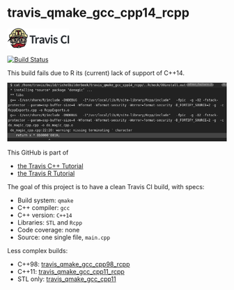 # travis_qmake_gcc_cpp14_rcpp

[![Travis CI logo](TravisCI.png)](https://travis-ci.org)

[![Build Status](https://travis-ci.org/richelbilderbeek/travis_qmake_gcc_cpp14_rcpp.svg?branch=master)](https://travis-ci.org/richelbilderbeek/travis_qmake_gcc_cpp14_rcpp)

This build fails due to R its (current) lack of support of C++14.

![Error given by Travis CI](TravisCiError.png)

This GitHub is part of 
 * [the Travis C++ Tutorial](https://github.com/richelbilderbeek/travis_cpp_tutorial)
 * [the Travis R Tutorial](https://github.com/richelbilderbeek/travis_r_tutorial)

The goal of this project is to have a clean Travis CI build, with specs:
 * Build system: `qmake`
 * C++ compiler: `gcc`
 * C++ version: `C++14`
 * Libraries: `STL` and `Rcpp`
 * Code coverage: none
 * Source: one single file, `main.cpp`

Less complex builds:
 * C++98: [travis_qmake_gcc_cpp98_rcpp](https://www.github.com/richelbilderbeek/travis_qmake_gcc_cpp98_rcpp)
 * C++11: [travis_qmake_gcc_cpp11_rcpp](https://www.github.com/richelbilderbeek/travis_qmake_gcc_cpp11_rcpp)
 * STL only: [travis_qmake_gcc_cpp11](https://www.github.com/richelbilderbeek/travis_qmake_gcc_cpp11)
